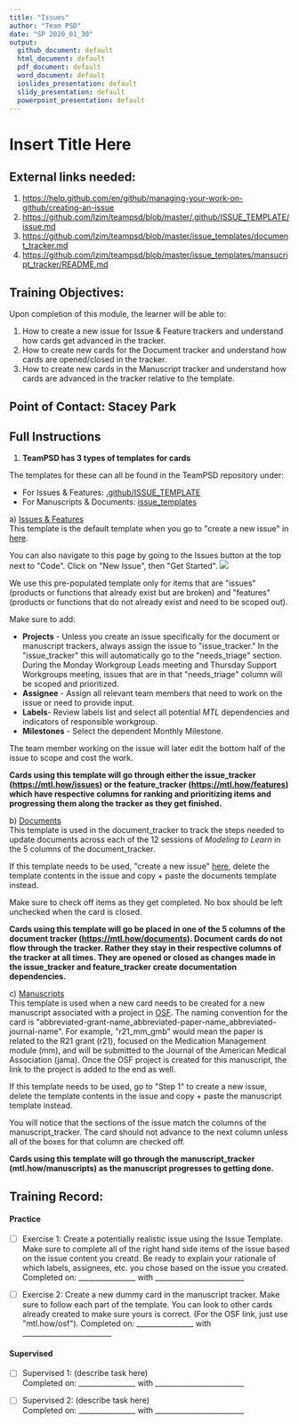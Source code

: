 ```yaml
---
title: "Issues"
author: "Team PSD"
date: "SP 2020_01_30"
output: 
  github_document: default
  html_document: default
  pdf_document: default
  word_document: default
  ioslides_presentation: default
  slidy_presentation: default
  powerpoint_presentation: default
---
```


# Insert Title Here

## External links needed:
1. https://help.github.com/en/github/managing-your-work-on-github/creating-an-issue
2. https://github.com/lzim/teampsd/blob/master/.github/ISSUE_TEMPLATE/issue.md
3. https://github.com/lzim/teampsd/blob/master/issue_templates/document_tracker.md
4. https://github.com/lzim/teampsd/blob/master/issue_templates/mansucript_tracker/README.md

## Training Objectives:
Upon completion of this module, the learner will be able to:

1. How to create a new issue for Issue & Feature trackers and understand how cards get advanced in the tracker.
2. How to create new cards for the Document tracker and understand how cards are opened/closed in the tracker.
3. How to create new cards in the Manuscript tracker and understand how cards are advanced in the tracker relative to the template.

## Point of Contact: Stacey Park

## Full Instructions
1. **TeamPSD has 3 types of templates for cards**  

The templates for these can all be found in the TeamPSD repository under:
- For Issues & Features: [.github/ISSUE_TEMPLATE](https://github.com/lzim/teampsd/tree/master/.github/ISSUE_TEMPLATE)
- For Manuscripts & Documents: [issue_templates](https://github.com/lzim/teampsd/tree/master/issue_templates)


a) [Issues & Features](https://github.com/lzim/teampsd/blob/master/.github/ISSUE_TEMPLATE/issue.md)  
This template is the default template when you go to "create a new issue" in [here](https://help.github.com/en/github/managing-your-work-on-github/creating-an-issue).  

You can also navigate to this page by going to the Issues button at the top next to "Code". Click on "New Issue", then "Get Started".
![](https://help.github.com/assets/images/help/repository/repo-tabs-issues.png)

We use this pre-populated template only for items that are "issues" (products or functions that already exist but are broken) and "features" (products or functions that do not already exist and need to be scoped out).  

Make sure to add:
- **Projects** - Unless you create an issue specifically for the document or manuscript trackers, always assign the issue to "issue_tracker." In the "issue_tracker" this will automatically go to the "needs_triage" section. During the Monday Workgroup Leads meeting and Thursday Support Workgroups meeting, issues that are in that "needs_triage" column will be scoped and prioritized.  
- **Assignee** - Assign all relevant team members that need to work on the issue or need to provide input.  
- **Labels**- Review labels list and select all potential _MTL_ dependencies and indicators of responsible workgroup.  
- **Milestones** - Select the dependent Monthly Milestone.  

The team member working on the issue will later edit the bottom half of the issue to scope and cost the work.  

**Cards using this template will go through either the issue_tracker (https://mtl.how/issues) or the feature_tracker (https://mtl.how/features) which have respective columns for ranking and prioritizing items and progressing them along the tracker as they get finished.**

b) [Documents](https://github.com/lzim/teampsd/blob/master/issue_templates/document_tracker.md)  
This template is used in the document_tracker to track the steps needed to update documents across each of the 12 sessions of *Modeling to Learn* in the 5 columns of the document_tracker.  

If this template needs to be used, "create a new issue" [here](https://help.github.com/en/github/managing-your-work-on-github/creating-an-issue), delete the template contents in the issue and copy + paste the documents template instead.

Make sure to check off items as they get completed. No box should be left unchecked when the card is closed.

**Cards using this template will go be placed in one of the 5 columns of the document tracker (https://mtl.how/documents). Document cards do not flow through the tracker. Rather they stay in their respective columns of the tracker at all times. They are opened or closed as changes made in the issue_tracker and feature_tracker create documentation dependencies.**

c) [Manuscripts](https://github.com/lzim/teampsd/blob/master/issue_templates/mansucript_tracker/README.md)  
This template is used when a new card needs to be created for a new manuscript associated with a project in [OSF](https://mtl.how/osf). The naming convention for the card is "abbreviated-grant-name_abbreviated-paper-name_abbreviated-journal-name". For example, "r21_mm_gmb" would mean the paper is related to the R21 grant (r21), focused on the Medication Management module (mm), and will be submitted to the Journal of the American Medical Association (jama). Once the OSF project is created for this manuscript, the link to the project is added to the end as well.

If this template needs to be used, go to "Step 1" to create a new issue, delete the template contents in the issue and copy + paste the manuscript template instead.

You will notice that the sections of the issue match the columns of the manuscript_tracker. The card should not advance to the next column unless all of the boxes for that column are checked off.

**Cards using this template will go through the manuscript_tracker (mtl.how/manuscripts) as the manuscript progresses to getting done.**

## Training Record:
#### Practice
- [ ] Exercise 1: Create a potentially realistic issue using the Issue Template. Make sure to complete all of the right hand side items of the issue based on the issue content you creatd. Be ready to explain your rationale of which labels, assignees, etc. you chose based on the issue you created.  
Completed on: ________________ with _________________________ 

- [ ] Exercise 2: Create a new dummy card in the manuscript tracker. Make sure to follow each part of the template. You can look to other cards already created to make sure yours is correct. (For the OSF link, just use "mtl.how/osf").
Completed on: ________________ with _________________________  

#### Supervised 
- [ ] Supervised 1: (describe task here)        
Completed on: ________________ with _________________________  

- [ ] Supervised 2: (describe task here)        
Completed on: ________________ with _________________________  
